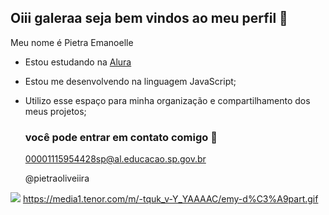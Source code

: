 ## Oiii galeraa seja bem vindos ao meu perfil 🧡

Meu nome é Pietra Emanoelle

- Estou estudando na [Alura](https://www.alura.com.br)
- Estou me desenvolvendo na linguagem JavaScript;
- Utilizo esse espaço para minha organização e compartilhamento dos meus projetos;

  ### você pode entrar em contato comigo 📧

  00001115954428sp@al.educacao.sp.gov.br
  
  @pietraoliveiira

![](https://media1.tenor.com/m/-tquk_v-Y_YAAAAC/emy-d%C3%A9part.gif)
https://media1.tenor.com/m/-tquk_v-Y_YAAAAC/emy-d%C3%A9part.gif
